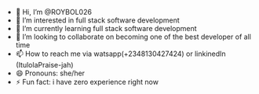 - 👋 Hi, I’m @ROYBOL026
- 👀 I’m interested in full stack software development
- 🌱 I’m currently learning full stack software development
- 💞️ I’m looking to collaborate on becoming one of the best developer of all time
- 📫 How to reach me via watsapp(+2348130427424) or linkinedIn (ItulolaPraise-jah)
- 😄 Pronouns: she/her
- ⚡ Fun fact: i have zero experience right now

<!---
ROYBOL026/ROYBOL026 is a ✨ special ✨ repository because its `README.md` (this file) appears on your GitHub profile.
You can click the Preview link to take a look at your changes.
--->
